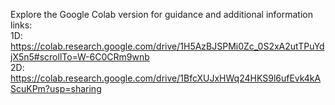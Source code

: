 Explore the Google Colab version for guidance and additional information
<br/>
links: 
<br/>
1D: https://colab.research.google.com/drive/1H5AzBJSPMi0Zc_0S2xA2utTPuYdjX5n5#scrollTo=W-6C0CRm9wnb<br/>
2D: https://colab.research.google.com/drive/1BfcXUJxHWq24HKS9l6ufEvk4kAScuKPm?usp=sharing
